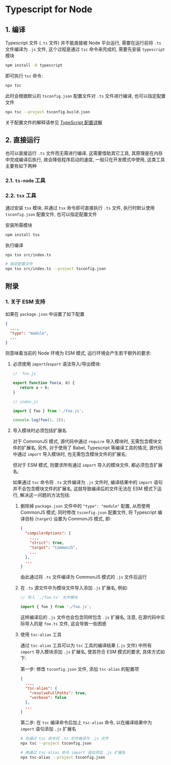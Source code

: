 # Typescript for Node

## 1. 编译

Typescript 文件 (`.ts` 文件) 并不能直接被 Node 平台运行, 需要在运行前将 `.ts` 文件编译为 `.js` 文件, 这个过程是通过 `tsc` 命令来完成的, 需要先安装 `typescript` 模块

```bash
npm install -D typescript
```

即可执行 `tsc` 命令:

```bash
npx tsc
```

此时会根据默认的 `tsconfig.json` 配置文件对 `.ts` 文件进行编译, 也可以指定配置文件

```bash
npx tsc --project tsconfig.build.json
```

关于配置文件的解释请参见 [TypeScript 配置详解](./docs/tsconfig.md)

## 2. 直接运行

也可以直接运行 `.ts` 文件而无需进行编译, 这需要借助其它工具, 其原理是在内存中完成编译后执行, 故会降低程序启动的速度, 一般只在开发模式中使用, 这类工具主要有如下两种

### 2.1. `ts-node` 工具

### 2.2. `tsx` 工具

通过安装 `tsx` 模块, 并通过 `tsx` 命令即可直接执行 `.ts` 文件, 执行时默认使用 `tsconfig.json` 配置文件, 也可以指定配置文件

安装所需模块

```bash
npm install tsx
```

执行编译

```bash
npx tsx src/index.ts

# 指定配置文件
npx tsx src/index.ts --project tsconfig.json
```

## 附录

### 1. 关于 ESM 支持

如果在 `package.json` 中设置了如下配置

```json
{
  ...,
  "type": "module",
  ...
}
```

则意味着当前的 Node 环境为 ESM 模式, 运行环境会产生若干额外的要求:

1. 必须使用 `import`/`export` 语法导入/导出模块:

   ```js
   // `foo.js`

   export function foo(a, b) {
      return a + b;
   }
   ```

   ```js
   // index.js

   import { foo } from './foo.js';

   console.log(foo(1, 2));
   ```

2. 导入模块时必须包括扩展名

   对于 CommonJS 模式, 源代码中通过 `require` 导入模块时, 无需包含模块文件的扩展名, 另外, 对于使用了 Babel, Typescript 等编译工具的情况, 源代码中通过 `import` 导入模块时, 也无需包含模块文件的扩展名;

   但对于 ESM 模式, 则要求所有通过 `import` 导入的模块文件, 都必须包含扩展名;

   如果通过 `tsc` 命令将 `.ts` 文件编译为 `.js` 文件时, 编译结果中的 `import` 语句并不会包含模块文件的扩展名, 这就导致编译后的文件无法在 ESM 模式下运行, 解决这一问题的方法包括:

   1. 删除掉 `package.json` 文件中的 `"type": "module"` 配置, 从而使用 CommonJS 模式; 同时修改 `tsconfig.json` 配置文件, 将 Typescript 编译目标 (`target`) 设置为 CommonJS 模式, 即:

      ```json
      {
        "compilerOptions": {
          ...,
          "strict": true,
          "target": "CommonJS",
          ...
        },
        ...
      }
      ```

      由此通过将 `.ts` 文件编译为 CommonJS 模式的 `.js` 文件后运行

   2. 在 `.ts` 源文件中为模块文件导入添加 `.js` 扩展名, 例如:

      ```ts
      // 导入 `./foo.ts` 文件模块

      import { foo } from './foo.js';
      ```

      这样编译后的 `.js` 文件也会包含同样包含 `.js` 扩展名, 注意, 在源代码中实际导入的是 `foo.ts` 文件, 这会导致一些困惑

   3. 使用 `tsc-alias` 工具

      通过 `tsc-alias` 工具可以为 `tsc` 工具的编译结果 (`.js` 文件) 中所有 `import` 导入模块添加 `.js` 扩展名, 使其符合 ESM 模式的要求, 具体方式如下:

      第一步: 修改 `tsconfig.json` 文件, 添加 `tsc-alias` 的配置项

      ```json
      {
        ...,
        "tsc-alias": {
          "resolveFullPaths": true,
          "verbose": false
        },
        ...
      }
      ```

      第二步: 在 `tsc` 编译命令后加上 `tsc-alias` 命令, 以在编译结果中为 `import` 语句添加 `.js` 扩展名

      ```bash
      # 先通过 tsc 命令将 .ts 文件编译为 .js 文件
      npx tsc --project tsconfig.json

      # 再通过 tsc-alias 命令 import 语句添加 .js 扩展名
      npx tsc-alias --project tsconfig.json
      ```
